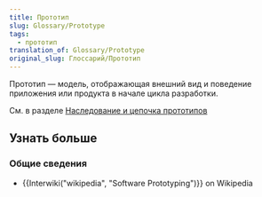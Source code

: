 ```yaml
---
title: Прототип
slug: Glossary/Prototype
tags:
  - прототип
translation_of: Glossary/Prototype
original_slug: Глоссарий/Прототип
---
```

Прототип — модель, отображающая внешний вид и поведение приложения или продукта в начале цикла разработки.

См. в разделе [Наследование и цепочка прототипов](/en-US/docs/Web/JavaScript/Inheritance_and_the_prototype_chain)

## Узнать больше

### Общие сведения

- {{Interwiki("wikipedia", "Software Prototyping")}} on Wikipedia
